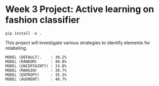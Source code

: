 # Week 3 Project: Active learning on fashion classifier

```
pip install -e .
```

This project will investigate various strategies to identify elements for relabeling.

```
MODEL (DEFAULT).    : 30.2%
MODEL (RANDOM)      : 40.0%
MODEL (UNCERTAINTY) : 33.8%
MODEL (MARGIN)      : 30.7%
MODEL (ENTROPY)     : 35.3%
MODEL (AUGMENT)     : 40.7%
```

